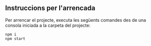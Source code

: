 ## Instruccions per l'arrencada

Per arrencar el projecte, executa les següents comandes des de una consola iniciada a la carpeta del projecte:

```
npm i
npm start
```